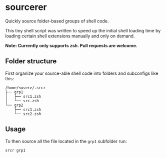 # sourcerer
Quickly source folder-based groups of shell code.

This tiny shell script was written to speed up the initial shell loading time by loading certain shell extensions manually and only on demand.

**Note: Currently only supports zsh. Pull requests are welcome.**

## Folder structure
First organize your source-able shell code into folders and subconfigs like this:
```
/home/<user>/.srcr
├── grp1
│   ├── src1.zsh
│   └── src.zsh
└── grp2
    ├── src1.zsh
    └── src2.zsh
```

## Usage
To then source all the file located in the ```grp1``` subfolder run: 
```
srcr grp1
```
